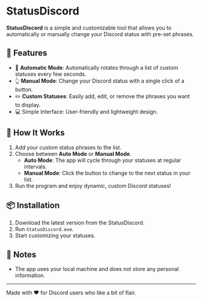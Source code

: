 # StatusDiscord

**StatusDiscord** is a simple and customizable tool that allows you to automatically or manually change your Discord status with pre-set phrases.

## 🔧 Features

- 🔁 **Automatic Mode**: Automatically rotates through a list of custom statuses every few seconds.
- 👆 **Manual Mode**: Change your Discord status with a single click of a button.
- ✏️ **Custom Statuses**: Easily add, edit, or remove the phrases you want to display.
- 💻 Simple Interface: User-friendly and lightweight design.

## 🚀 How It Works

1. Add your custom status phrases to the list.
2. Choose between **Auto Mode** or **Manual Mode**.
   - **Auto Mode**: The app will cycle through your statuses at regular intervals.
   - **Manual Mode**: Click the button to change to the next status in your list.
3. Run the program and enjoy dynamic, custom Discord statuses!

## 📦 Installation

1. Download the latest version from the StatusDiscord.
2. Run `StatusDiscord.exe`.
3. Start customizing your statuses.

## 📌 Notes
- The app uses your local machine and does not store any personal information.
---

Made with ❤️ for Discord users who like a bit of flair.
